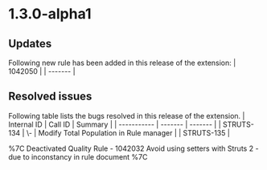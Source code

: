 # 1.3.0-alpha1

## Updates

Following new rule has been added in this release of the extension:
| 1042050 |
| ------- |

## Resolved issues

Following table lists the bugs resolved in this release of the extension.
| Internal ID | Call ID | Summary |
| ----------- | ------- | ------- |
| STRUTS-134 | \\- | Modify Total Population in Rule manager |
| STRUTS-135 |

%7C Deactivated Quality Rule - 1042032 Avoid using setters with Struts 2 - due to inconstancy in rule document %7C
